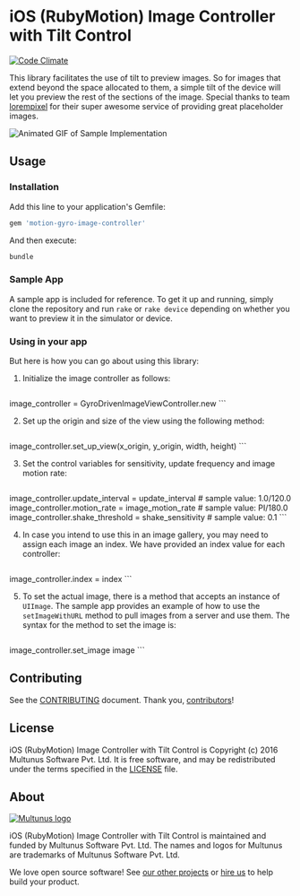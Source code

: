 # iOS (RubyMotion) Image Controller with Tilt Control

[![Code Climate](https://codeclimate.com/github/multunus/motion-gyro-image-controller.png)](https://codeclimate.com/github/multunus/motion-gyro-image-controller)

This library facilitates the use of tilt to preview images. So for images that
extend beyond the space allocated to them, a simple tilt of the device will let
you preview the rest of the sections of the image. Special thanks to team
[lorempixel](http://lorempixel.com/) for their super awesome service of providing
great placeholder images.

![Animated GIF of Sample Implementation](http://dl.dropboxusercontent.com/s/1a1vcisjmi81ctz/gyro-image-sample.gif)

## Usage

### Installation

Add this line to your application's Gemfile:

```ruby
gem 'motion-gyro-image-controller'
```

And then execute:
```ruby
bundle
```

### Sample App

A sample app is included for reference. To get it up and running, simply clone the
repository and run ```rake``` or ```rake device``` depending on whether you want
to preview it in the simulator or device.

### Using in your app

But here is how you can go about using this library:

1.  Initialize the image controller as follows:

    ```ruby
image_controller = GyroDrivenImageViewController.new
    ```

2. Set up the origin and size of the view using the following method:

    ```ruby
image_controller.set_up_view(x_origin, y_origin, width, height)
    ```

3. Set the control variables for sensitivity, update frequency and image motion rate:

    ```ruby
image_controller.update_interval = update_interval    # sample value: 1.0/120.0
image_controller.motion_rate = image_motion_rate      # sample value: PI/180.0
image_controller.shake_threshold = shake_sensitivity  # sample value: 0.1
    ```

4. In case you intend to use this in an image gallery, you may need to assign each
image an index. We have provided an index value for each controller:

    ```ruby
image_controller.index = index
    ```

5. To set the actual image, there is a method that accepts an instance of ```UIImage```.
The sample app provides an example of how to use the ```setImageWithURL``` method
to pull images from a server and use them. The syntax for the method to set the
image is:

    ```ruby
image_controller.set_image image
    ```

## Contributing

See the [CONTRIBUTING] document.
Thank you, [contributors]!

  [CONTRIBUTING]: CONTRIBUTING.md
  [contributors]: https://github.com/multunus/motion-gyro-image-controller/graphs/contributors

## License

iOS (RubyMotion) Image Controller with Tilt Control is Copyright (c) 2016 Multunus
Software Pvt. Ltd. It is free software, and may be redistributed under the terms
specified in the [LICENSE] file.

  [LICENSE]: /LICENSE

## About

[![Multunus logo](https://camo.githubusercontent.com/c0701d8866d0962ddc36db56dbf1ce93d712800e/68747470733a2f2f73332e616d617a6f6e6177732e636f6d2f6d756c74756e75732d696d616765732f4d756c74756e75735f4c6f676f5f566563746f725f726573697a65642e706e67)](http://www.multunus.com/?utm_source=github)

iOS (RubyMotion) Image Controller with Tilt Control is maintained and funded by
Multunus Software Pvt. Ltd. The names and logos for Multunus are trademarks of
Multunus Software Pvt. Ltd.

We love open source software!
See [our other projects][community]
or [hire us][hire] to help build your product.

  [community]: http://www.multunus.com/community?utm_source=github
  [hire]: http://www.multunus.com/contact?utm_source=github
